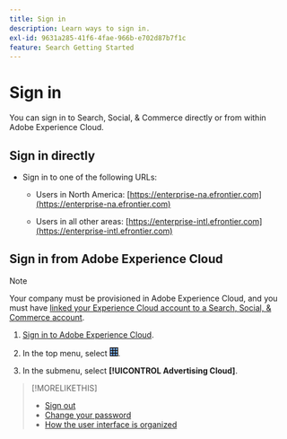```yaml
---
title: Sign in
description: Learn ways to sign in.
exl-id: 9631a285-41f6-4fae-966b-e702d87b7f1c
feature: Search Getting Started
---
```

# Sign in

You can sign in to Search, Social, & Commerce directly or from within Adobe Experience Cloud.

## Sign in directly

* Sign in to one of the following URLs:

  * Users in North America: [https://enterprise-na.efrontier.com](https://enterprise-na.efrontier.com)
  
  * Users in all other areas: [https://enterprise-intl.efrontier.com](https://enterprise-intl.efrontier.com)

## Sign in from Adobe Experience Cloud

>[!NOTE]
>
>Your company must be provisioned in Adobe Experience Cloud, and you must have [linked your Experience Cloud account to a Search, Social, & Commerce account](https://experiencecloud.adobe.com/resources/help/en_US/mcloud/organizations.html).

1. [Sign in to Adobe Experience Cloud](https://experienceleague.adobe.com/docs/core-services/interface/experience-cloud.html#signin).

1. In the top menu, select ![Solution selector](/help/search-social-commerce/assets/menu-icon.png "Solution selector").

1. In the submenu, select **[!UICONTROL Advertising Cloud]**.

>[!MORELIKETHIS]
>
>* [Sign out](sign-out.md)
>* [Change your password](/help/search-social-commerce/tools/password-change.md)
>* [How the user interface is organized](user-interface.md)
